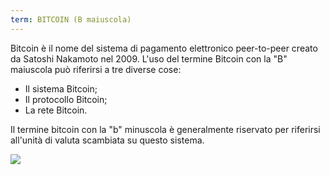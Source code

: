 ```yaml
---
term: BITCOIN (B maiuscola)
---
```


Bitcoin è il nome del sistema di pagamento elettronico peer-to-peer creato da Satoshi Nakamoto nel 2009. L'uso del termine Bitcoin con la "B" maiuscola può riferirsi a tre diverse cose:
* Il sistema Bitcoin;
* Il protocollo Bitcoin;
* La rete Bitcoin.

Il termine bitcoin con la "b" minuscola è generalmente riservato per riferirsi all'unità di valuta scambiata su questo sistema.

![](../../dictionnaire/assets/41.png)